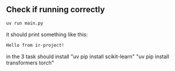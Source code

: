 ## Check if running correctly

```sh
uv run main.py
```

it should print something like this:

```sh
Hello from ir-project!
```



in the 3 task should install 
"uv pip install scikit-learn"
"uv pip install transformers torch"